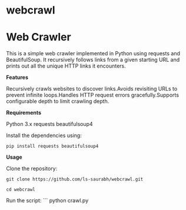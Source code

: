 # webcrawl

# Web Crawler

This is a simple web crawler implemented in Python using requests and BeautifulSoup. It recursively follows links from a given starting URL and prints out all the unique HTTP links it encounters.

**Features**

Recursively crawls websites to discover links.Avoids revisiting URLs to prevent infinite loops.Handles HTTP request errors gracefully.Supports configurable depth to limit crawling depth.

**Requirements**

Python 3.x
requests
beautifulsoup4


Install the dependencies using:

```
pip install requests beautifulsoup4

```

**Usage**

Clone the repository:

```
git clone https://github.com/ls-saurabh/webcrawl.git

```

```
cd webcrawl

```

Run the script: ```
python crawl.py

```